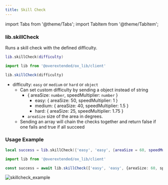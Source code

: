 ```yaml
---
title: Skill Check
---
```


import Tabs from '@theme/Tabs';
import TabItem from '@theme/TabItem';

### lib.skillCheck

Runs a skill check with the defined difficulty.

<Tabs>
<TabItem value='Lua'>

```lua
lib.skillCheck(difficulty)
```

</TabItem>
<TabItem value='JS/TS'>

```ts
import lib from '@overextended/ox_lib/client'

lib.skillCheck(difficulty)
```

</TabItem>
</Tabs>

* difficulty: `easy` or `medium` or `hard` or `object`
  * Can set custom difficulty by sending a object instead of string
    * { areaSize: `number`, speedMultiplier: `number` }
      * easy: { areaSize: 50, speedMultiplier: 1 }
      * medium: { areaSize: 40, speedMultiplier: 1.5 }
      * hard: { areaSize: 25, speedMultiplier: 1.75 }
    * `areaSize` size of the area in degrees.
  * Sending an array will chain the checks together and return false if one fails and true if all succeed

### Usage Example

<Tabs>
<TabItem value='Lua'>

```lua
local success = lib.skillCheck({'easy', 'easy', {areaSize = 60, speedMultiplier = 2}, 'hard'})
```

</TabItem>
<TabItem value='JS/TS'>

```ts
import lib from '@overextended/ox_lib/client'

const success = await lib.skillCheck(['easy', 'easy', {areaSize: 60, speedMultiplier: 2}, 'hard'])
```

</TabItem>
</Tabs>

![skillcheck_example](https://i.imgur.com/RWSWZ1I.png)
